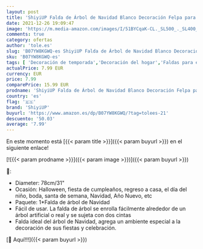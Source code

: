 ```yaml
---
layout: post
title: 'ShiyiUP Falda de Árbol de Navidad Blanco Decoración Felpa para Papá Noel  Clásico  Nievo Plateado 120cm '
date: 2021-12-26 19:09:47
image: 'https://m.media-amazon.com/images/I/51BYCqaK-CL._SL500_._SL400_.jpg'
comments: true
category: ofertas
author: 'tole.es'
slug: 'B07YW8KGWQ-es ShiyiUP Falda de Árbol de Navidad Blanco Decoración Felpa...'
sku: 'B07YW8KGWQ-es'
tags: [ 'Decoración de temporada','Decoración del hogar','Faldas para el árbol de navidad','Hogar y cocina','navidad','shiyiup', ]
actualPrice: 7.99 EUR
currency: EUR
price: 7.99
comparePrice: 15.99 EUR
prodname: 'ShiyiUP Falda de Árbol de Navidad Blanco Decoración Felpa para Papá Noel  Clásico  Nievo Plateado 120cm '
country: 'es'
flag: '🇪🇸'
brand: 'ShiyiUP'
buyurl: 'https://www.amazon.es/dp/B07YW8KGWQ/?tag=tolees-21'
descuento: '50.03'
average: '7.99'
---
```


En este momento está [{{< param title >}}]({{< param buyurl >}}) en el siguiente enlace!

[![{{< param prodname >}}]({{< param image >}})]({{< param buyurl >}})

🔎:

- Diameter: 78cm/31"
- Ocasión: Halloween, fiesta de cumpleaños, regreso a casa, el día del niño, boda, santa de semana, Navidad, Año Nuevo, etc
- Paquete: 1*Falda de árbol de Navidad
- Fácil de usar. La falda de árbol se enrolla fácilmente alrededor de un árbol artificial o real y se sujeta con dos cintas
- Falda ideal del árbol de Navidad, agrega un ambiente especial a la decoración de sus fiestas y celebración.

[🛒 Aquí!!!]({{< param buyurl >}})
